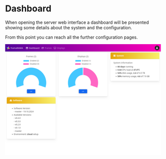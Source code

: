 # Dashboard

When opening the server web interface a dashboard will be presented showing
some details about the system and the configuration.

From this point you can reach all the further configuration pages.

![Dashboard](../assets/screenshots/config-dashboard.png)

